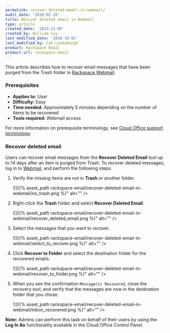 ```yaml
---
permalink: recover-deleted-email-in-webmail/
audit_date: '2018-02-26'
title: Recover deleted email in Webmail
type: article
created_date: '2013-11-05'
created_by: William Loy
last_modified_date: '2018-10-01'
last_modified_by: Cat Lookabaugh
product: Rackspace Email
product_url: rackspace-email
---
```


This article describes how to recover email messages that have been purged from the Trash folder in [Rackspace Webmail](https://www.rackspace.com/email-hosting/webmail).

### Prerequisites

- **Applies to:** User
- **Difficulty:** Easy
- **Time needed:** Approximately 5 minutes depending on the number of items to be recovered
- **Tools required:**  Webmail access

For more information on prerequisite terminology, see [Cloud Office support terminology](/how-to/cloud-office-support-terminology).

### Recover deleted email

Users can recover email messages from the **Recover Deleted Email** tool up to 14 days after an item is purged from Trash. To recover deleted messages, log in to [Webmail](https://apps.rackspace.com), and perform the following steps:

1. Verify the missing items are not in **Trash** or another folder.

    ![]({% asset_path rackspace-email/recover-deleted-email-in-webmail/no_trash.png %}" alt="" />

1. Right-click the **Trash** folder and select **Recover Deleted Email**.

    ![]({% asset_path rackspace-email/recover-deleted-email-in-webmail/recover_deleted_email.png %}" alt="" />

2. Select the messages that you want to recover.

    ![]({% asset_path rackspace-email/recover-deleted-email-in-webmail/select_to_recover.png %}" alt="" />

3. Click **Recover to Folder** and select the destination folder for the recovered emails.

    ![]({% asset_path rackspace-email/recover-deleted-email-in-webmail/recover_to_folder.png %}" alt="" />

4. When you see the confirmation ``Message(s) Recovered``, close the recovery tool, and verify that the messages are now in the destination folder that you chose.

   ![]({% asset_path rackspace-email/recover-deleted-email-in-webmail/inbox_recovered.png %}" alt="" />

**Note:** Admins can perform this task on behalf of their users by using the **Log In As**
functionality available in the Cloud Office Control Panel.
